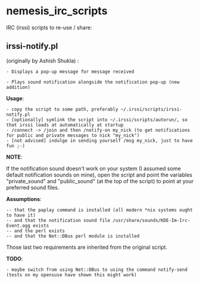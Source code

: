 nemesis_irc_scripts
===================

IRC (irssi) scripts to re-use / share:

irssi-notify.pl 
---------------
(originally by Ashish Shukla) : 

    - Displays a pop-up message for message received 

    - Plays sound notification alongside the notification pop-up (new addition)

**Usage**:

    - copy the script to some path, preferably ~/.irssi/scripts/irssi-notify.pl
    - [optionally] symlink the script into ~/.irssi/scripts/autorun/, so that irssi loads at automatically at startup
    - /connect -> /join and then /notify-on my_nick (to get notifications for public and private messages to nick "my_nick")
    - [not advised] indulge in sending yourself /msg my_nick, just to have fun ;-)

**NOTE**:

If the notification sound doesn't work on your system (I assumed some default notification sounds on mine), open the script and
point the variables "private_sound" and "public_sound" (at the top of the script) to point at your preferred sound files.

**Assumptions**:

    -- that the paplay command is installed (all modern *nix systems ought to have it)
    -- and that the notification sound file /usr/share/sounds/KDE-Im-Irc-Event.ogg exists
    -- and the perl exists
    -- and that the Net::DBus perl module is installed

Those last two requirements are inherited from the original script.

**TODO**:

    - maybe switch from using Net::DBus to using the command notify-send (tests on my opensuse have shown this might work)
